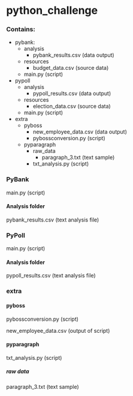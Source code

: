 # python_challenge

### Contains:
- pybank:
    - analysis
        - pybank_results.csv (data output)
    - resources
        - budget_data.csv (source data)
    - main.py (script)
- pypoll
    - analysis
        - pypoll_results.csv (data output)
    - resources
        - election_data.csv (source data)
    - main.py (script)
- extra
    - pyboss
        - new_employee_data.csv (data output)
        - pybossconversion.py (script)
    - pyparagraph
        - raw_data
            - paragraph_3.txt (text sample)
        - txt_analysis.py (script)

### PyBank
main.py (script)

#### Analysis folder
pybank_results.csv (text analysis file)

### PyPoll
main.py (script)

#### Analysis folder
pypoll_results.csv (text analysis file)

### extra

#### pyboss
pybossconversion.py (script)

new_employee_data.csv (output of script)


#### pyparagraph

txt_analysis.py (script)

##### raw data
paragraph_3.txt (text sample)

